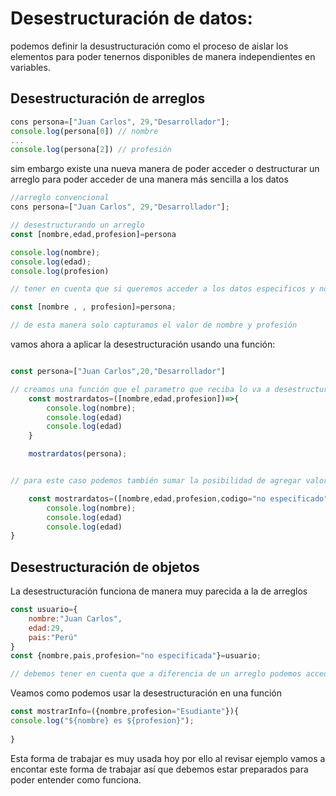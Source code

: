 # Desestructuración de datos:
podemos definir la desustructuración como el proceso de aislar los elementos para poder tenernos disponibles de manera independientes en variables.

## Desestructuración de arreglos

``````javascript
cons persona=["Juan Carlos", 29,"Desarrollador"];
console.log(persona[0]) // nombre
...
console.log(persona[2]) // profesión 
``````

sim embargo existe una nueva manera de poder acceder o destructurar un arreglo para poder acceder de una manera más sencilla a los datos

``````javascript
//arreglo convencional
cons persona=["Juan Carlos", 29,"Desarrollador"];

// desestructurando un arreglo
const [nombre,edad,profesion]=persona

console.log(nombre);
console.log(edad);
console.log(profesion)

// tener en cuenta que si queremos acceder a los datos especificos y no a todos los datos podemos hacer lo siguiente:

const [nombre , , profesion]=persona;

// de esta manera solo capturamos el valor de nombre y profesión

``````

vamos ahora a aplicar la desestructuración usando una función:

``````````javascript

const persona=["Juan Carlos",20,"Desarrollador"]

// creamos una función que el parametro que reciba lo va a desestructurar para poder ser usado de manera independiente en el ambito de la función
	const mostrardatos=([nombre,edad,profesion])=>{
		console.log(nombre);
		console.log(edad)
		console.log(edad)
	}

	mostrardatos(persona);


// para este caso podemos también sumar la posibilidad de agregar valores por defecto a los parameteros teniendo finalmente lo siguiente:

	const mostrardatos=([nombre,edad,profesion,codigo="no especificado"])=>{
		console.log(nombre);
		console.log(edad)
		console.log(edad)
}

``````````

## Desestructuración de objetos

La desestructuración funciona de manera muy parecida a la de arreglos 

`````javascript
const usuario={
	nombre:"Juan Carlos",
	edad:29,
	pais:"Perú"
}
const {nombre,pais,profesion="no especificada"}=usuario;

// debemos tener en cuenta que a diferencia de un arreglo podemos acceder directamente al valor que queremos sin dejar espacios ya que se asocia de manera directa al nombre del atributo.
`````
 
Veamos como podemos usar la desestructuración en una función
`````javascript
const mostrarInfo=({nombre,profesion="Esudiante"}){
console.log("${nombre} es ${profesion}");
	
}
`````

Esta forma de trabajar es muy usada hoy por ello al revisar ejemplo vamos a encontar este forma de trabajar así que debemos estar preparados para poder entender como funciona.
